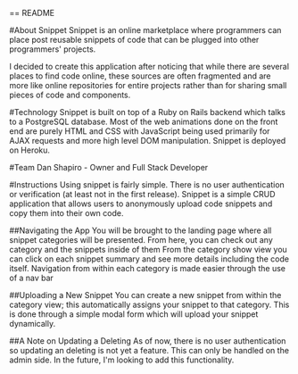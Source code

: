 == README

#About Snippet
Snippet is an online marketplace where programmers can place post reusable snippets of code that can be plugged into other programmers' projects.

I decided to create this application after noticing that while there are several places to find code online, these sources are often fragmented and are more like online repositories for entire projects rather than for sharing small pieces of code and components.

#Technology
Snippet is built on top of a Ruby on Rails backend which talks to a PostgreSQL database. Most of the web animations done on the front end are purely HTML and CSS with JavaScript being used primarily for AJAX requests and more high level DOM manipulation.  Snippet is deployed on Heroku.

#Team
Dan Shapiro - Owner and Full Stack Developer

#Instructions
Using snippet is fairly simple.  There is no user authentication or verification (at least not in the first release).  Snippet is a simple CRUD application that allows users to anonymously upload code snippets and copy them into their own code.

##Navigating the App
You will be brought to the landing page where all snippet categories will be presented.  From here, you can check out any category and the snippets inside of them  From the category show view you can click on each snippet summary and see more details including the code itself.  Navigation from within each category is made easier through the use of a nav bar

##Uploading a New Snippet
You can create a new snippet from within the category view; this automatically assigns your snippet to that category.  This is done through a simple modal form which will upload your snippet dynamically.

##A Note on Updating a Deleting
As of now, there is no user authentication so updating an deleting is not yet a feature.  This can only be handled on the admin side.  In the future, I'm looking to add this functionality.
